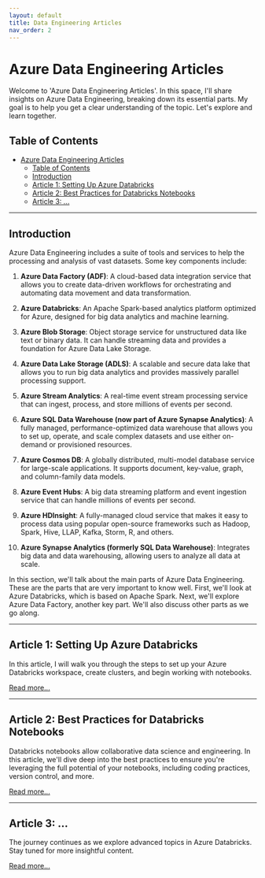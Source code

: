 ```yaml
---
layout: default
title: Data Engineering Articles
nav_order: 2
---
```

# Azure Data Engineering Articles

Welcome to 'Azure Data Engineering Articles'. In this space, I'll share insights on Azure Data Engineering, breaking down its essential parts. My goal is to help you get a clear understanding of the topic. Let's explore and learn together.

## Table of Contents
- [Azure Data Engineering Articles](#azure-data-engineering-articles)
  - [Table of Contents](#table-of-contents)
  - [Introduction](#introduction)
  - [Article 1: Setting Up Azure Databricks](#article-1-setting-up-azure-databricks)
  - [Article 2: Best Practices for Databricks Notebooks](#article-2-best-practices-for-databricks-notebooks)
  - [Article 3: ...](#article-3-)

---

## Introduction

Azure Data Engineering includes a suite of tools and services to help the processing and analysis of vast datasets. Some key components include:

1. **Azure Data Factory (ADF)**: A cloud-based data integration service that allows you to create data-driven workflows for orchestrating and automating data movement and data transformation.

2. **Azure Databricks**: An Apache Spark-based analytics platform optimized for Azure, designed for big data analytics and machine learning.

3. **Azure Blob Storage**: Object storage service for unstructured data like text or binary data. It can handle streaming data and provides a foundation for Azure Data Lake Storage.

4. **Azure Data Lake Storage (ADLS)**: A scalable and secure data lake that allows you to run big data analytics and provides massively parallel processing support.

5. **Azure Stream Analytics**: A real-time event stream processing service that can ingest, process, and store millions of events per second.

6. **Azure SQL Data Warehouse (now part of Azure Synapse Analytics)**: A fully managed, performance-optimized data warehouse that allows you to set up, operate, and scale complex datasets and use either on-demand or provisioned resources.

7. **Azure Cosmos DB**: A globally distributed, multi-model database service for large-scale applications. It supports document, key-value, graph, and column-family data models.

8. **Azure Event Hubs**: A big data streaming platform and event ingestion service that can handle millions of events per second.

9. **Azure HDInsight**: A fully-managed cloud service that makes it easy to process data using popular open-source frameworks such as Hadoop, Spark, Hive, LLAP, Kafka, Storm, R, and others.

10. **Azure Synapse Analytics (formerly SQL Data Warehouse)**: Integrates big data and data warehousing, allowing users to analyze all data at scale.

In this section, we'll talk about the main parts of Azure Data Engineering. These are the parts that are very important to know well. First, we'll look at Azure Databricks, which is based on Apache Spark. Next, we'll explore Azure Data Factory, another key part. We'll also discuss other parts as we go along.

---

## Article 1: Setting Up Azure Databricks

In this article, I will walk you through the steps to set up your Azure Databricks workspace, create clusters, and begin working with notebooks.

[Read more...](articles/AzureDE/1_Setup-Azure-Databricks.md)

---

## Article 2: Best Practices for Databricks Notebooks

Databricks notebooks allow collaborative data science and engineering. In this article, we'll dive deep into the best practices to ensure you're leveraging the full potential of your notebooks, including coding practices, version control, and more.

[Read more...](link_to_article2.md)

---

## Article 3: ...

The journey continues as we explore advanced topics in Azure Databricks. Stay tuned for more insightful content.

[Read more...](link_to_article3.md)

